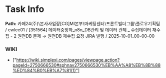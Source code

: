 # Task Info

**Path:** 카페24(주)\본사사업장\[CG]MI본부\마케팅센터\프론트빌더그룹\플로우기획팀 / cwlee01 / [351564] 데이터중앙화_n8n_DB관리 및 데이터 관제 _ 수집데이터 재수집 - 2 원천DB 문제 → 원천DB 재수집 요청 JIRA 발행 / 2025-10-01_00-00-00

### WIKI
- ["https://wiki.simplexi.com/pages/viewpage.action?pageId=2750666530#sphnav2750666530%EB%AA%A8%EB%8B%88%ED%84%B0%EB%A7%81(1)"]

